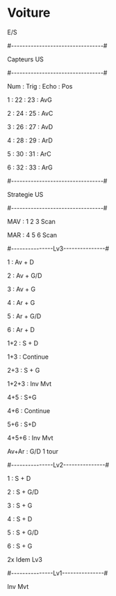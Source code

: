 # Voiture

E/S

#---------------------------------#

Capteurs US 

#---------------------------------#

Num : Trig : Echo : Pos


1 : 22 : 23 : AvG

2 : 24 : 25 : AvC

3 : 26 : 27 : AvD

4 : 28 : 29 : ArD

5 : 30 : 31 : ArC

6 : 32 : 33 : ArG


#---------------------------------#

Strategie US

#---------------------------------#

MAV : 1 2 3 Scan 

MAR : 4 5 6 Scan


#---------------Lv3---------------#


1 : Av + D

2 : Av + G/D

3 : Av + G

4 : Ar + G

5 : Ar + G/D

6 : Ar + D



1+2 : S + D

1+3 : Continue

2+3 : S + G



1+2+3 : Inv Mvt



4+5 : S+G

4+6 : Continue

5+6 : S+D



4+5+6 : Inv Mvt

Av+Ar : G/D 1 tour



#---------------Lv2---------------#


1 : S + D

2 : S + G/D

3 : S + G

4 : S + D

5 : S + G/D

6 : S + G


2x Idem Lv3


#---------------Lv1---------------#


Inv Mvt


